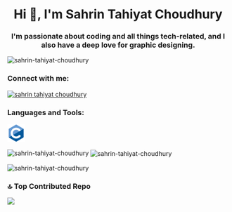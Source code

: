 
<h1 align="center">Hi 👋, I'm Sahrin Tahiyat Choudhury</h1>
<h3 align="center">I'm passionate about coding and all things tech-related, and I also have a deep love for graphic designing.</h3>

<p align="left"> <img src="https://komarev.com/ghpvc/?username=sahrin-tahiyat-choudhury&label=Profile%20views&color=0e75b6&style=flat" alt="sahrin-tahiyat-choudhury" /> </p>

<h3 align="left">Connect with me:</h3>
<p align="left">
<a href="https://www.behance.net/sahrin tahiyat choudhury" target="blank"><img align="center" src="https://raw.githubusercontent.com/rahuldkjain/github-profile-readme-generator/master/src/images/icons/Social/behance.svg" alt="sahrin tahiyat choudhury" height="30" width="40" /></a>
</p>

<h3 align="left">Languages and Tools:</h3>
<p align="left"> <a href="https://www.cprogramming.com/" target="_blank" rel="noreferrer"> <img src="https://raw.githubusercontent.com/devicons/devicon/master/icons/c/c-original.svg" alt="c" width="40" height="40"/> </a> </p>

<p><img align="left" src="https://github-readme-stats.vercel.app/api/top-langs?username=sahrin-tahiyat-choudhury&show_icons=true&locale=en&layout=compact" alt="sahrin-tahiyat-choudhury" /></p>

<p>&nbsp;<img align="center" src="https://github-readme-stats.vercel.app/api?username=sahrin-tahiyat-choudhury&show_icons=true&locale=en" alt="sahrin-tahiyat-choudhury" /></p>

<p><img align="center" src="https://github-readme-streak-stats.herokuapp.com/?user=sahrin-tahiyat-choudhury&" alt="sahrin-tahiyat-choudhury" /></p>

### 🔝 Top Contributed Repo
![](https://github-contributor-stats.vercel.app/api?username=Sahrin-Tahiyat-Choudhury&limit=5&theme=flat&combine_all_yearly_contributions=true)
